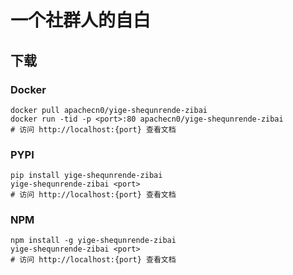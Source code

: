 # 一个社群人的自白

## 下载

### Docker

```
docker pull apachecn0/yige-shequnrende-zibai
docker run -tid -p <port>:80 apachecn0/yige-shequnrende-zibai
# 访问 http://localhost:{port} 查看文档
```

### PYPI

```
pip install yige-shequnrende-zibai
yige-shequnrende-zibai <port>
# 访问 http://localhost:{port} 查看文档
```

### NPM

```
npm install -g yige-shequnrende-zibai
yige-shequnrende-zibai <port>
# 访问 http://localhost:{port} 查看文档
```